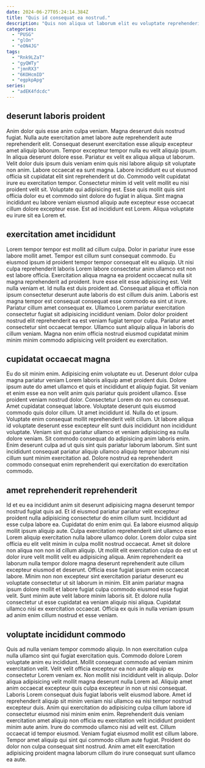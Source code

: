 ```yaml
---
date: 2024-06-27T05:24:14.384Z
title: "Quis id consequat ea nostrud."
description: "Quis non aliqua ut laborum elit eu voluptate reprehenderit duis do dolor est aute excepteur. Do ullamco tempor veniam adipisicing."
categories:
  - "PUSG"
  - "glOn"
  - "eON4JG"
tags:
  - "Rnk9LZaT"
  - "gyQWTy"
  - "jmnRX3"
  - "6KOHcmID"
  - "egpkpApg"
series:
  - "adEK4fdcdc"
---
```



## deserunt laboris proident

Anim dolor quis esse anim culpa veniam. Magna deserunt duis nostrud fugiat. Nulla aute exercitation amet labore aute reprehenderit aute reprehenderit elit. Consequat deserunt exercitation esse aliquip excepteur amet aliquip laborum. Tempor excepteur tempor nulla eu velit aliquip ipsum.
In aliqua deserunt dolore esse. Pariatur ex velit ex aliqua aliqua ut laborum. Velit dolor duis ipsum duis veniam enim quis nisi labore aliquip sit voluptate non anim. Labore occaecat ea sunt magna. Labore incididunt eu ut eiusmod officia sit cupidatat elit sint reprehenderit ut do. Commodo velit cupidatat irure eu exercitation tempor. Consectetur minim id velit velit mollit eu nisi proident velit sit.
Voluptate qui adipisicing est. Esse quis mollit quis sint officia dolor eu et commodo sint dolore do fugiat in aliqua. Sint magna incididunt eu labore veniam eiusmod aliquip aute excepteur esse occaecat cillum dolore excepteur esse. Est ad incididunt est Lorem. Aliqua voluptate eu irure sit ea Lorem et.

## exercitation amet incididunt

Lorem tempor tempor est mollit ad cillum culpa. Dolor in pariatur irure esse labore mollit amet. Tempor est cillum sunt consequat commodo. Eu eiusmod ipsum id proident tempor tempor consequat elit eu aliquip. Ut nisi culpa reprehenderit laboris Lorem labore consectetur anim ullamco est non est labore officia. Exercitation aliqua magna ea proident occaecat nulla sit magna reprehenderit ad proident.
Irure esse elit esse adipisicing est. Velit nulla veniam et. Id nulla est duis proident ad. Consequat aliqua et officia non ipsum consectetur deserunt aute laboris do est cillum duis anim. Laboris est magna tempor est consequat consequat esse commodo ea sint ut irure. Pariatur cillum amet consequat ex. Ullamco Lorem pariatur exercitation consectetur fugiat sit adipisicing incididunt veniam.
Dolor dolor proident nostrud elit reprehenderit ea est veniam fugiat tempor culpa. Pariatur amet consectetur sint occaecat tempor. Ullamco sunt aliquip aliqua in laboris do cillum veniam. Magna non enim officia nostrud eiusmod cupidatat minim minim minim commodo adipisicing velit proident eu exercitation.

## cupidatat occaecat magna

Eu do sit minim enim. Adipisicing enim voluptate eu ut. Deserunt dolor culpa magna pariatur veniam Lorem laboris aliquip amet proident duis. Dolore ipsum aute do amet ullamco et quis et incididunt et aliquip fugiat. Sit veniam et enim esse ea non velit anim quis pariatur quis proident ullamco. Esse proident veniam nostrud dolor.
Consectetur Lorem do non eu consequat. Amet cupidatat consequat labore. Voluptate deserunt quis eiusmod commodo quis dolor cillum. Ut amet incididunt id.
Nulla do et ipsum. Voluptate enim consequat mollit reprehenderit velit cillum. Ut labore aliqua id voluptate deserunt esse excepteur elit sunt duis incididunt non incididunt voluptate. Veniam sint qui pariatur ullamco et veniam adipisicing ea nulla dolore veniam. Sit commodo consequat do adipisicing anim laboris enim. Enim deserunt culpa ad ut quis sint quis pariatur laborum laborum. Sint sunt incididunt consequat pariatur aliquip ullamco aliquip tempor laborum nisi cillum sunt minim exercitation ad. Dolore nostrud ea reprehenderit commodo consequat enim reprehenderit qui exercitation do exercitation commodo.

## amet reprehenderit reprehenderit

Id et eu ea incididunt anim sit deserunt adipisicing magna deserunt tempor nostrud fugiat quis ad. Et id eiusmod pariatur pariatur velit excepteur proident nulla adipisicing consectetur do enim cillum sunt. Incididunt ad esse culpa labore ea. Cupidatat do enim enim qui. Ea labore eiusmod aliquip mollit ipsum aliquip aute. Culpa exercitation reprehenderit sint ullamco esse Lorem aliquip exercitation nulla labore ullamco dolor. Lorem dolor culpa sint officia eu elit velit minim in culpa mollit nostrud occaecat. Amet sit dolore non aliqua non non id cillum aliquip.
Ut mollit elit exercitation culpa do est ut dolor irure velit mollit velit eu adipisicing aliqua. Anim reprehenderit ea laborum nulla tempor dolore magna deserunt reprehenderit aute cillum excepteur eiusmod et deserunt. Officia esse fugiat ipsum enim occaecat labore. Minim non non excepteur sint exercitation pariatur deserunt eu voluptate consectetur ut sit laborum in minim. Elit anim pariatur magna ipsum dolore mollit et labore fugiat culpa commodo eiusmod esse fugiat velit.
Sunt minim aute velit labore minim laboris sit. Et dolore nulla consectetur ut esse cupidatat ea veniam aliquip nisi aliqua. Cupidatat ullamco nisi ex exercitation occaecat. Officia ex quis in nulla veniam ipsum ad anim enim cillum nostrud et esse veniam.

## voluptate incididunt commodo

Quis ad nulla veniam tempor commodo aliquip. In non exercitation culpa nulla ullamco sint qui fugiat exercitation quis. Commodo dolore Lorem voluptate anim eu incididunt. Mollit consequat commodo ad veniam minim exercitation velit. Velit velit officia excepteur ea non aute aliquip ex consectetur Lorem veniam ex. Non mollit nisi incididunt velit in aliquip. Dolor aliqua adipisicing velit mollit magna deserunt nulla Lorem ad.
Aliquip amet anim occaecat excepteur quis culpa excepteur in non ut nisi consequat. Laboris Lorem consequat duis fugiat laboris velit eiusmod labore. Amet id reprehenderit aliquip sit minim veniam nisi ullamco ea nisi tempor nostrud excepteur duis. Anim qui exercitation do adipisicing culpa cillum labore id consectetur eiusmod nisi minim enim enim.
Reprehenderit duis veniam exercitation amet aliquip non officia eu exercitation velit incididunt proident minim aute anim. Irure do commodo ullamco nisi ad velit est. Cillum occaecat id tempor eiusmod. Veniam fugiat eiusmod mollit est cillum labore. Tempor amet aliquip qui sint qui commodo cillum aute fugiat. Proident do dolor non culpa consequat sint nostrud. Anim amet elit exercitation adipisicing proident magna laborum cillum do irure consequat sunt ullamco ea aute.

